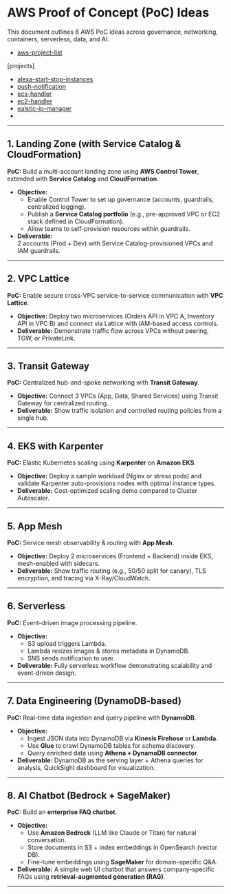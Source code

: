 
# AWS Proof of Concept (PoC) Ideas

This document outlines 8 AWS PoC ideas across governance, networking, containers, serverless, data, and AI.

- [aws-project-list](https://github.com/infra-ops/aws_poc.git)

[projects]

- [alexa-start-stop-instances](https://github.com/infra-ops/aws_poc/tree/master/ai_controller/alexa_ec2_handler)
- [push-notification](https://github.com/infra-ops/aws_poc/tree/master/push_notification)
- [ecs-handler](https://github.com/infra-ops/aws_poc/tree/master/ecs_handler)
- [ec2-handler](https://github.com/infra-ops/aws_poc/tree/master/ec2_handler)
- [ealstic-ip-manager](https://github.com/infra-ops/aws_poc/tree/master/elastic_ip_manager)
- 


---

## 1. Landing Zone (with Service Catalog & CloudFormation)
**PoC:** Build a multi-account landing zone using **AWS Control Tower**, extended with **Service Catalog** and **CloudFormation**.

- **Objective:**
  - Enable Control Tower to set up governance (accounts, guardrails, centralized logging).
  - Publish a **Service Catalog portfolio** (e.g., pre-approved VPC or EC2 stack defined in CloudFormation).
  - Allow teams to self-provision resources within guardrails.
- **Deliverable:**  
  2 accounts (Prod + Dev) with Service Catalog-provisioned VPCs and IAM guardrails.

---

## 2. VPC Lattice
**PoC:** Enable secure cross-VPC service-to-service communication with **VPC Lattice**.

- **Objective:** Deploy two microservices (Orders API in VPC A, Inventory API in VPC B) and connect via Lattice with IAM-based access controls.  
- **Deliverable:** Demonstrate traffic flow across VPCs without peering, TGW, or PrivateLink.




---

## 3. Transit Gateway
**PoC:** Centralized hub-and-spoke networking with **Transit Gateway**.

- **Objective:** Connect 3 VPCs (App, Data, Shared Services) using Transit Gateway for centralized routing.  
- **Deliverable:** Show traffic isolation and controlled routing policies from a single hub.

---

## 4. EKS with Karpenter
**PoC:** Elastic Kubernetes scaling using **Karpenter** on **Amazon EKS**.

- **Objective:** Deploy a sample workload (Nginx or stress pods) and validate Karpenter auto-provisions nodes with optimal instance types.  
- **Deliverable:** Cost-optimized scaling demo compared to Cluster Autoscaler.

---

## 5. App Mesh
**PoC:** Service mesh observability & routing with **App Mesh**.

- **Objective:** Deploy 2 microservices (Frontend + Backend) inside EKS, mesh-enabled with sidecars.  
- **Deliverable:** Show traffic routing (e.g., 50/50 split for canary), TLS encryption, and tracing via X-Ray/CloudWatch.

---

## 6. Serverless
**PoC:** Event-driven image processing pipeline.

- **Objective:**
  - S3 upload triggers Lambda.
  - Lambda resizes images & stores metadata in DynamoDB.
  - SNS sends notification to user.
- **Deliverable:** Fully serverless workflow demonstrating scalability and event-driven design.

---

## 7. Data Engineering (DynamoDB-based)
**PoC:** Real-time data ingestion and query pipeline with **DynamoDB**.

- **Objective:**
  - Ingest JSON data into DynamoDB via **Kinesis Firehose** or **Lambda**.
  - Use **Glue** to crawl DynamoDB tables for schema discovery.
  - Query enriched data using **Athena + DynamoDB connector**.
- **Deliverable:** DynamoDB as the serving layer + Athena queries for analysis, QuickSight dashboard for visualization.

---

## 8. AI Chatbot (Bedrock + SageMaker)
**PoC:** Build an **enterprise FAQ chatbot**.

- **Objective:**
  - Use **Amazon Bedrock** (LLM like Claude or Titan) for natural conversation.
  - Store documents in S3 + index embeddings in OpenSearch (vector DB).
  - Fine-tune embeddings using **SageMaker** for domain-specific Q&A.
- **Deliverable:** A simple web UI chatbot that answers company-specific FAQs using **retrieval-augmented generation (RAG)**.

---
